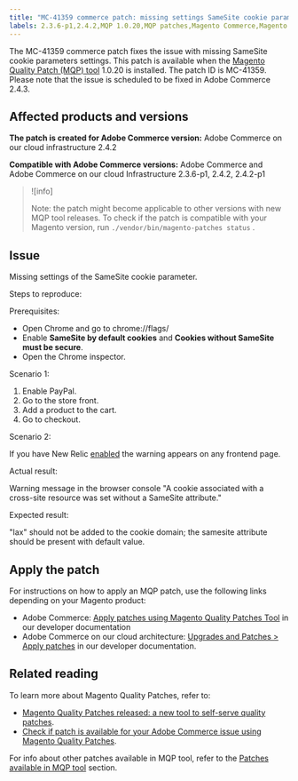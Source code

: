 ```yaml
---
title: "MC-41359 commerce patch: missing settings SameSite cookie param"
labels: 2.3.6-p1,2.4.2,MQP 1.0.20,MQP patches,Magento Commerce,Magento Commerce Cloud,SameSite,browser,cookies,error,settings,support tools,Adobe Commerce,cloud architecture
---
```


The MC-41359 commerce patch fixes the issue with missing SameSite cookie parameters settings. This patch is available when the [Magento Quality Patch (MQP) tool](https://support.magento.com/hc/en-us/articles/360047139492) 1.0.20 is installed. The patch ID is MC-41359. Please note that the issue is scheduled to be fixed in Adobe Commerce 2.4.3.

## Affected products and versions

 **The patch is created for Adobe Commerce version:** Adobe Commerce on our cloud infrastructure 2.4.2

 **Compatible with Adobe Commerce versions:** Adobe Commerce and Adobe Commerce on our cloud Infrastructure  2.3.6-p1, 2.4.2, 2.4.2-p1

>![info]
>
>Note: the patch might become applicable to other versions with new MQP tool releases. To check if the patch is compatible with your Magento version, run `./vendor/bin/magento-patches status` .

## Issue

Missing settings of the SameSite cookie parameter.

 <span class="wysiwyg-underline">Steps to reproduce:</span>

Prerequisites:

* Open Chrome and go to chrome://flags/
* Enable **SameSite by default cookies** and **Cookies without SameSite must be secure**.
* Open the Chrome inspector.

 <span class="wysiwyg-underline">Scenario 1:</span>

1. Enable PayPal.
1. Go to the store front.
1. Add a product to the cart.
1. Go to checkout.

 <span class="wysiwyg-underline">Scenario 2:</span>

If you have New Relic [enabled](https://docs.magento.com/user-guide/reports/new-relic-reporting.html) the warning appears on any frontend page.

<span class="wysiwyg-underline">Actual result:</span>

Warning message in the browser console "A cookie associated with a cross-site resource was set without a SameSite attribute."

 <span class="wysiwyg-underline">Expected result:</span>

"lax" should not be added to the cookie domain; the samesite attribute should be present with default value.

## Apply the patch

For instructions on how to apply an MQP patch, use the following links depending on your Magento product:

* Adobe Commerce: [Apply patches using Magento Quality Patches Tool](https://devdocs.magento.com/guides/v2.4/comp-mgr/patching/mqp.html) in our developer documentation
* Adobe Commerce on our cloud architecture: [Upgrades and Patches > Apply patches](https://devdocs.magento.com/cloud/project/project-patch.html) in our developer documentation.

## Related reading

To learn more about Magento Quality Patches, refer to:

* [Magento Quality Patches released: a new tool to self-serve quality patches](https://support.magento.com/hc/en-us/articles/360047139492).
* [Check if patch is available for your Adobe Commerce issue using Magento Quality Patches](https://support.magento.com/hc/en-us/articles/360047125252).

For info about other patches available in MQP tool, refer to the [Patches available in MQP tool](https://support.magento.com/hc/en-us/sections/360010506631-Patches-available-in-MQP-tool-) section.
